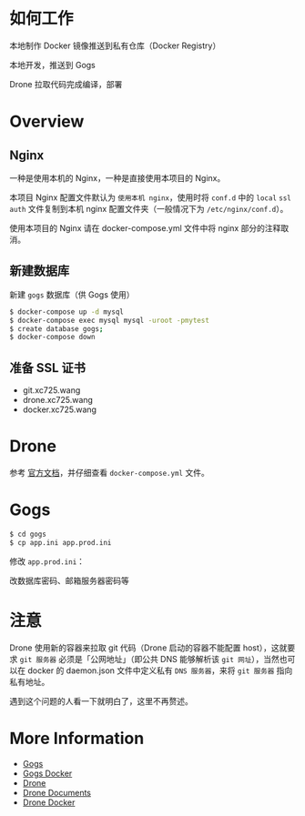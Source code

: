# 如何工作

本地制作 Docker 镜像推送到私有仓库（Docker Registry）

本地开发，推送到 Gogs

Drone 拉取代码完成编译，部署

# Overview

## Nginx

一种是使用本机的 Nginx，一种是直接使用本项目的 Nginx。

本项目 Nginx 配置文件默认为 `使用本机 nginx`，使用时将 `conf.d` 中的 `local` `ssl` `auth` 文件复制到本机 nginx 配置文件夹（一般情况下为 `/etc/nginx/conf.d`）。

使用本项目的 Nginx 请在 docker-compose.yml 文件中将 nginx 部分的注释取消。

## 新建数据库

新建 `gogs` 数据库（供 Gogs 使用）

```bash
$ docker-compose up -d mysql
$ docker-compose exec mysql mysql -uroot -pmytest
$ create database gogs;
$ docker-compose down
```

## 准备 SSL 证书

* git.xc725.wang
* drone.xc725.wang
* docker.xc725.wang

# Drone

参考 [官方文档](http://docs.drone.io/)，并仔细查看 `docker-compose.yml` 文件。

# Gogs

```bash
$ cd gogs
$ cp app.ini app.prod.ini
```

修改 `app.prod.ini`：

改数据库密码、邮箱服务器密码等

# 注意

Drone 使用新的容器来拉取 git 代码（Drone 启动的容器不能配置 host），这就要求 `git 服务器` 必须是「公网地址」（即公共 DNS 能够解析该 `git 网址`），当然也可以在 docker 的 daemon.json 文件中定义私有 `DNS 服务器`，来将 `git 服务器` 指向私有地址。

遇到这个问题的人看一下就明白了，这里不再赘述。

# More Information

* [Gogs](https://github.com/gogits/gogs)
* [Gogs Docker](https://github.com/gogits/gogs/tree/master/docker)
* [Drone](https://github.com/drone)
* [Drone Documents](http://docs.drone.io/)
* [Drone Docker](https://store.docker.com/profiles/drone)
